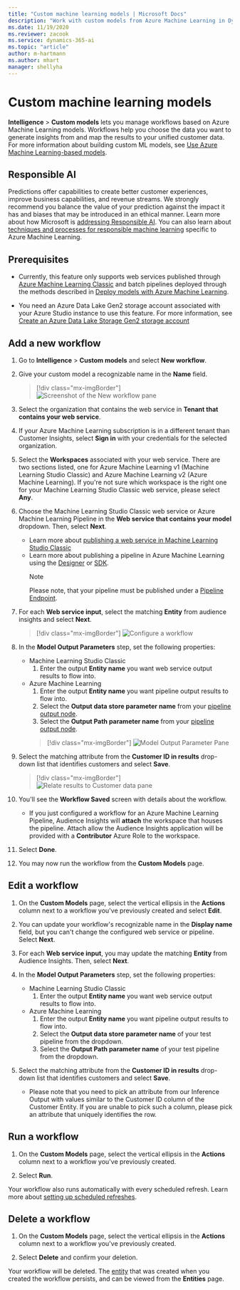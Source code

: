 ```yaml
---
title: "Custom machine learning models | Microsoft Docs"
description: "Work with custom models from Azure Machine Learning in Dynamics 365 Customer Insights."
ms.date: 11/19/2020
ms.reviewer: zacook
ms.service: dynamics-365-ai
ms.topic: "article"
author: m-hartmann
ms.author: mhart
manager: shellyha
---
```


# Custom machine learning models

**Intelligence** > **Custom models** lets you manage workflows based on Azure Machine Learning models. Workflows help you choose the data you want to generate insights from and map the results to your unified customer data. For more information about building custom ML models, see [Use Azure Machine Learning-based models](azure-machine-learning-experiments.md).

## Responsible AI

Predictions offer capabilities to create better customer experiences, improve business capabilities, and revenue streams. We strongly recommend you balance the value of your prediction against the impact it has and biases that may be introduced in an ethical manner. Learn more about how Microsoft is [addressing Responsible AI](https://www.microsoft.com/ai/responsible-ai?activetab=pivot1%3aprimaryr6). You can also learn about [techniques and processes for responsible machine learning](https://docs.microsoft.com/azure/machine-learning/concept-responsible-ml) specific to Azure Machine Learning.

## Prerequisites

- Currently, this feature only supports web services published through [Azure Machine Learning Classic](https://studio.azureml.net) and batch pipelines deployed through the methods described in [Deploy models with Azure Machine Learning](https://docs.microsoft.com/azure/machine-learning/how-to-deploy-and-where?tabs=azcli).

- You need an Azure Data Lake Gen2 storage account associated with your Azure Studio instance to use this feature. For more information, see [Create an Azure Data Lake Storage Gen2 storage account](https://docs.microsoft.com/azure/storage/blobs/data-lake-storage-quickstart-create-account)

## Add a new workflow

1. Go to **Intelligence** > **Custom models** and select **New workflow**.

1. Give your custom model a recognizable name in the **Name** field.

   > [!div class="mx-imgBorder"]
   > ![Screenshot of the New workflow pane](media/new-workflowv2.png "Screenshot of the New workflow pane")

1. Select the organization that contains the web service in **Tenant that contains your web service**.

1. If your Azure Machine Learning subscription is in a different tenant than Customer Insights, select **Sign in** with your credentials for the selected organization.

1. Select the **Workspaces** associated with your web service. There are two sections listed, one for Azure Machine Learning v1 (Machine Learning Studio Classic) and Azure Machine Learning v2 (Azure Machine Learning). If you're not sure which workspace is the right one for your Machine Learning Studio Classic web service, please select **Any**.

1. Choose the Machine Learning Studio Classic web service or Azure Machine Learning Pipeline in the **Web service that contains your model** dropdown. Then, select **Next**.
   - Learn more about [publishing a web service in Machine Learning Studio Classic](https://docs.microsoft.com/azure/machine-learning/studio/deploy-a-machine-learning-web-service#deploy-it-as-a-new-web-service)
   - Learn more about publishing a pipeline in Azure Machine Learning using the [Designer](https://docs.microsoft.com/azure/machine-learning/concept-ml-pipelines#building-pipelines-with-the-designer) or [SDK](https://docs.microsoft.com/azure/machine-learning/concept-ml-pipelines#building-pipelines-with-the-python-sdk). 
      > [!NOTE]
      > Please note, that your pipeline must be published under a [Pipeline Endpoint](https://docs.microsoft.com/azure/machine-learning/how-to-run-batch-predictions-designer#submit-a-pipeline-run).

1. For each **Web service input**, select the matching **Entity** from audience insights and select **Next**.

   > [!div class="mx-imgBorder"]
   > ![Configure a workflow](media/intelligence-screen2-updated.png "Configure a workflow")

1. In the **Model Output Parameters** step, set the following properties:
   - Machine Learning Studio Classic
      1. Enter the output **Entity name** you want web service output results to flow into.
   - Azure Machine Learning
      1. Enter the output **Entity name** you want pipeline output results to flow into.
      1. Select the **Output data store parameter name** from your [pipeline output node](#output-parameters).
      1. Select the **Output Path parameter name** from your [pipeline output node](#output-parameters).
      > [!div class="mx-imgBorder"]
      > ![Model Output Parameter Pane](media/intelligence-screen3-outputparameters.png "Model Output Parameter Pane")

1. Select the matching attribute from the **Customer ID in results** drop-down list that identifies customers and select **Save**.
   
   > [!div class="mx-imgBorder"]
   > ![Relate results to Customer data pane](media/intelligence-screen4-relatetocustomer.png "Relate results to Customer data pane")

1. You'll see the **Workflow Saved** screen with details about the workflow.
   - If you just configured a workflow for an Azure Machine Learning Pipeline, Audience Insights will **attach** the workspace that houses the pipeline. Attach allow the Audience Insights application will be provided with a **Contributor** Azure Role to the workspace.

1. Select **Done**.

1. You may now run the workflow from the **Custom Models** page.

## Edit a workflow

1. On the **Custom Models** page, select the vertical ellipsis in the **Actions** column next to a workflow you've previously created and select **Edit**.

1. You can update your workflow's recognizable name in the **Display name** field, but you can't change the configured web service or pipeline. Select **Next**.

1. For each **Web service input**, you may update the matching **Entity** from Audience Insights. Then, select **Next**.

1. In the **Model Output Parameters** step, set the following properties:
   - Machine Learning Studio Classic
      1. Enter the output **Entity name** you want web service output results to flow into.
   - Azure Machine Learning
      1. Enter the output **Entity name** you want pipeline output results to flow into.
      1. Select the **Output data store parameter name** of your test pipeline from the dropdown.
      1. Select the **Output Path parameter name** of your test pipeline from the dropdown.

1. Select the matching attribute from the **Customer ID in results** drop-down list that identifies customers and select **Save**.
   - Please note that you need to pick an attribute from our Inference Output with values similar to the Customer ID column of the Customer Entity. If you are unable to pick such a column, please pick an attribute that uniquely identifies the row.

## Run a workflow

1. On the **Custom Models** page, select the vertical ellipsis in the **Actions** column next to a workflow you've previously created.

1. Select **Run**.

Your workflow also runs automatically with every scheduled refresh. Learn more about [setting up scheduled refreshes](system.md#schedule-tab).

## Delete a workflow

1. On the **Custom Models** page, select the vertical ellipsis in the **Actions** column next to a workflow you've previously created.

1. Select **Delete** and confirm your deletion.

Your workflow will be deleted. The [entity](entities.md) that was created when you created the workflow persists, and can be viewed from the **Entities** page.
